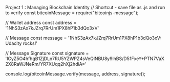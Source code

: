 Project 1 : Managing Blockchain Identity
// Shortcut - save file as .js and run to verify
const bitcoinMessage = require("bitcoinjs-message");

// Wallet address
const address = '1NhS3zAx7kJZrq7RrUm1PX8hP1b3dQo3xV'

// Message
const message = '1NhS3zAx7kJZrq7RrUm1PX8hP1b3dQo3xV: Udacity rocks!'

// Message Signature
const signature = 'ICyZ5O4hfhgB1ZjDLn7RU5YZWPZ4sVeQlNBU8y9lhBS/D51FxeY+PTN7VaX2X8RaWJNeRm/YR7XUqq2hXj2hdiA='

console.log(bitcoinMessage.verify(message, address, signature));
